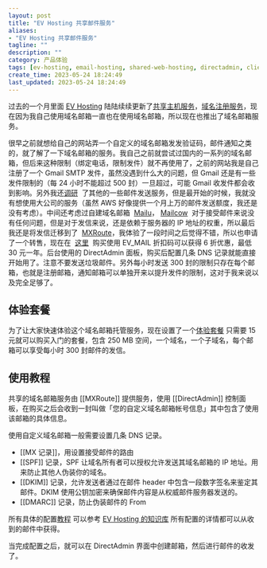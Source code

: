```yaml
---
layout: post
title: "EV Hosting 共享邮件服务"
aliases:
- "EV Hosting 共享邮件服务"
tagline: ""
description: ""
category: 产品体验
tags: [ev-hosting, email-hosting, shared-web-hosting, directadmin, clientexec, ]
create_time: 2023-05-24 18:24:49
last_updated: 2023-05-24 18:24:49
---
```


过去的一个月里面 [EV Hosting](https://client.einverne.info) 陆陆续续更新了[共享主机服务](/post/2023/04/introducing-ev-hosting.html)，[域名注册服务](/post/2023/05/ev-hosting-domain-registrar.html)，现在因为我自己使用域名邮箱一直也在使用域名邮箱，所以现在也推出了域名邮箱服务。

很早之前就想给自己的网站弄一个自定义的域名邮箱发发验证码，邮件通知之类的，就了解了一下域名邮箱的服务。我自己之前就尝试过国内的一系列的域名邮箱，但后来这种限制（绑定电话，限制发件）就不再使用了，之前的网站我是自己注册了一个 Gmail SMTP 发件，虽然没遇到什么大的问题，但 Gmail 还是有一些发件限制的（每 24 小时不能超过 500 封）一旦超过，可能 Gmail 收发件都会收到影响。另外我还[调研](https://blog.einverne.info/post/2017/07/email-services-collection.html)  了其他的一些邮件发送服务，但是最开始的时候，我就没有想使用大公司的服务（虽然 AWS 好像提供一个月上万的邮件发送额度，我还是没有考虑）。中间还考虑过自建域名邮箱  [Mailu](https://blog.einverne.info/post/2021/07/email-server-mailu.html)， [Mailcow](https://blog.einverne.info/post/2022/04/mailcow-email-server.html)  对于接受邮件来说没有任何问题，但是对于发信来说，还是依赖于服务器的 IP 地址的权重，所以最后我还是将发信迁移到了  [MXRoute](https://blog.einverne.info/post/2023/03/mxroute-usage.html)，我体验了一段时间之后觉得不错，所以也申请了一个转售，现在在  [这里](https://client.einverne.info/order.php?step=1&productGroup=9)  购买使用 EV_MAIL 折扣码可以获得 6 折优惠，最低 30 元一年。后台使用的 DirectAdmin 面板，购买后配置几条 DNS 记录就能直接开始用了。注意不要发送垃圾邮件。另外每小时发送 300 封的限制只存在每个邮箱，也就是注册邮箱，通知邮箱可以单独开来以提升发件的限制，这对于我来说以及完全足够了。

## 体验套餐

为了让大家快速体验这个域名邮箱托管服务，现在设置了一个[体验套餐](https://client.einverne.info/order.php?step=1&productGroup=9&product=46) 只需要 15 元就可以购买入门的套餐，包含 250 MB 空间，一个域名，一个子域名，每个邮箱可以享受每小时 300 封邮件的发信。

## 使用教程

共享的域名邮箱服务由 [[MXRoute]] 提供服务，使用 [[DirectAdmin]] 控制面板，在购买之后会收到一封叫做「您的自定义域名邮箱帐号信息」其中包含了使用该邮箱的具体信息。

使用自定义域名邮箱一般需要设置几条 DNS 记录。

- [[MX 记录]]，用设置接受邮件的路由
- [[SPF]] 记录，SPF 让域名所有者可以授权允许发送其域名邮箱的 IP 地址。用来防止其他人伪装你的域名。
- [[DKIM]] 记录，允许发送者通过在邮件 header 中包含一段数字签名来鉴定其邮件。DKIM 使用公钥加密来确保邮件内容是从权威邮件服务器发送的。
- [[DMARC]] 记录，防止伪装邮件的 From

所有具体的配置[教程](https://client.einverne.info/index.php?fuse=knowledgebase&controller=articles&view=article&articleId=20) 可以参考 [EV Hosting 的知识库](https://client.einverne.info/index.php?fuse=knowledgebase&controller=articles&view=article&articleId=20) 所有配置的详情都可以从收到的邮件中获得。

当完成配置之后，就可以在 DirectAdmin 界面中创建邮箱，然后进行邮件的收发了。

